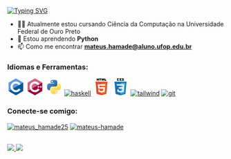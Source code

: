 [![Typing SVG](https://readme-typing-svg.herokuapp.com?font=Indie+Flower&duration=2600&color=26977C&lines=Bem+vindo(a)+ao+meu+Github!+%F0%9F%91%8B)](https://git.io/typing-svg)

- 👨‍💻 Atualmente estou cursando Ciência da Computação na Universidade Federal de Ouro Preto
- 🌱 Estou aprendendo **Python**
- 📫 Como me encontrar **mateus.hamade@aluno.ufop.edu.br**

<h3 align="left">Idiomas e Ferramentas:</h3>
<p align="left">
  <a href="https://www.cprogramming.com/" target="_blank" rel="noreferrer"><img src="https://raw.githubusercontent.com/devicons/devicon/master/icons/c/c-original.svg" alt="c" width="40" height="40"/></a>
  <a href="https://www.w3schools.com/cpp/" target="_blank" rel="noreferrer"><img src="https://raw.githubusercontent.com/devicons/devicon/master/icons/cplusplus/cplusplus-original.svg" alt="cplusplus" width="40" height="40"/></a>
  <a href="https://www.python.org" target="_blank" rel="noreferrer"> <img src="https://raw.githubusercontent.com/devicons/devicon/master/icons/python/python-original.svg" alt="python" width="40" height="40"/></a>
  <a href="https://www.haskell.org/" target="_blank" rel="noreferrer"> <img src="https://cdn.jsdelivr.net/gh/devicons/devicon/icons/haskell/haskell-original.svg" alt="haskell" width="40" height="40"/></a>   
  <a href="https://www.w3.org/html/" target="_blank" rel="noreferrer"> <img src="https://raw.githubusercontent.com/devicons/devicon/master/icons/html5/html5-original-wordmark.svg" alt="html5" width="40" height="40"/></a>
  <a href="https://www.w3schools.com/css/" target="_blank" rel="noreferrer"> <img src="https://raw.githubusercontent.com/devicons/devicon/master/icons/css3/css3-original-wordmark.svg" alt="css3" width="40" height="40"/></a>
  <a href="https://tailwindcss. com/" target="_blank" rel="noreferrer"> <img src="https://www.vectorlogo.zone/logos/tailwindcss/tailwindcss-icon.svg" alt="tailwind" width="40" height ="40"/></a> 
  <a href="https://git-scm.com/" target="_blank" rel="noreferrer"><img src="https://www.vectorlogo.zone/logos/git-scm/git-scm-icon.svg" alt="git" width="40" height="40"/></a>
</p>

<h3 align="left">Conecte-se comigo:</h3>
<p align="left">
  <a href="https://instagram.com/mateus_hamade25" target="blank"><img align="center" src="https://raw.githubusercontent.com/rahuldkjain/github-profile-readme-generator /master/src/images/icons/Social/instagram.svg" alt="mateus_hamade25" height="30" width="40"></a>
  <a href="https://linkedin.com/in/mateus-hamade-b52340214" target="blank"><img align="center" src="https://raw.githubusercontent.com/rahuldkjain/github-profile-readme-generator/master/src/images/icons/Social/linked-in-alt.svg" alt="mateus-hamade" height="30" width="40"></a>
</p><br>

<div>
  <a href="https://github.com/mateus-hamade">
     <img height="150em" src="https://github-readme-stats.vercel.app/api?username=mateus-hamade&show_icons=true&theme=gotham&include_all_commits=true&count_private=true"/>
    <img height="150em" src="https://github-readme-stats.vercel.app/api/top-langs/?username=mateus-hamade&layout=compact&langs_count=7&theme=gotham"/>
</div>

<!-- <img src="https://komarev.com/ghpvc/?username=mateus-hamade&label=Profile%20views&color=0e75b6&style=flat" alt="mateus-hamade"/> -->
<!-- <p>
  <img align="center" src="https://github-readme-streak-stats.herokuapp.com/?user=mateus-hamade&theme=gotham" alt="mateus-hamade"/>
</p>
 -->
<!-- [![Top Langs](https://github-readme-stats.vercel.app/api/top-langs/?username=mateus-hamade&layout=compact)](https://github.com/anuraghazra/github-readme-stats) -->
